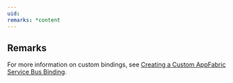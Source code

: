 ```yaml
---
uid: 
remarks: *content
---
```

## Remarks  
 For more information on custom bindings, see [Creating a Custom AppFabric Service Bus Binding](assetId:///d9981122-d1f8-41de-b2fb-23c411be7d18).